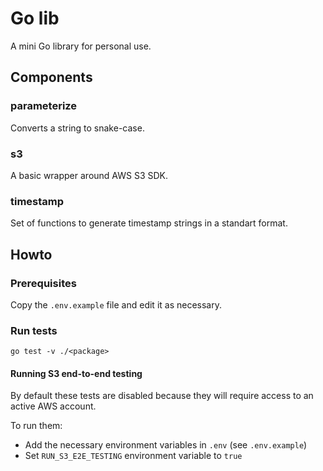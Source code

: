 # Go lib

A mini Go library for personal use.

## Components

### parameterize

Converts a string to snake-case.

### s3

A basic wrapper around AWS S3 SDK.

### timestamp

Set of functions to generate timestamp strings in a standart format.

## Howto

### Prerequisites

Copy the `.env.example` file and edit it as necessary.

### Run tests

```
go test -v ./<package>
```

#### Running S3 end-to-end testing

By default these tests are disabled because they will require access to an active AWS account.

To run them:

- Add the necessary environment variables in `.env` (see `.env.example`)
- Set `RUN_S3_E2E_TESTING` environment variable to `true`
